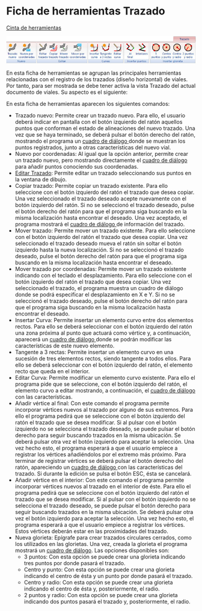 # Ficha de herramientas Trazado

[Cinta de herramientas](../untitled-12/)

![](../../.gitbook/assets/ficha-de-herramientas-trazado.jpg)

En esta ficha de herramientas se agrupan las principales herramientas relacionadas con el registro de los trazados \(diseño horizontal\) de viales. Por tanto, para ser mostrada se debe tener activa la vista Trazado del actual documento de viales. Su aspecto es el siguiente:

 En esta ficha de herramientas aparecen los siguientes comandos:

* Trazado nuevo: Permite crear un trazado nuevo. Para ello, el usuario deberá indicar en pantalla con el botón izquierdo del ratón aquellos puntos que conforman el estado de alineaciones del nuevo trazado. Una vez que se haya terminado, se deberá pulsar el botón derecho del ratón, mostrando el programa un [cuadro de diálogo ](../untitled-288/trazado/untitled-138.md)donde se muestran los puntos registrados, junto a otras características del nuevo vial.
* Nuevo por coordenadas: Al igual que la opción anterior, permite crear un trazado nuevo, pero mostrando directamente el [cuadro de diálogo ](../untitled-288/trazado/untitled-138.md)para añadir puntos conociendo sus coordenadas.
* [Editar Trazado](../untitled-288/trazado/untitled-235.md): Permite editar un trazado seleccionando sus puntos en la ventana de dibujo.
* Copiar trazado: Permite copiar un trazado existente. Para ello seleccione con el botón izquierdo del ratón el trazado que desea copiar. Una vez seleccionado el trazado deseado acepte nuevamente con el botón izquierdo del ratón. Si no se seleccionó el trazado deseado, pulse el botón derecho del ratón para que el programa siga buscando en la misma localización hasta encontrar el deseado. Una vez aceptado, el programa mostrará el [cuadro de diálogo ](../untitled-288/trazado/untitled-138.md)de información del trazado.
* Mover trazado: Permite mover un trazado existente. Para ello seleccione con el botón izquierdo del ratón el trazado que desea copiar. Una vez seleccionado el trazado deseado mueva el ratón sin soltar el botón izquierdo hasta la nueva localización. Si no se seleccionó el trazado deseado, pulse el botón derecho del ratón para que el programa siga buscando en la misma localización hasta encontrar el deseado.
* Mover trazado por coordenadas: Permite mover un trazado existente indicando con el teclado el desplazamiento. Para ello seleccione con el botón izquierdo del ratón el trazado que desea copiar. Una vez seleccionado el trazado, el programa muestra un cuadro de diálogo donde se podrá especificar el desplazamiento en X e Y. Si no se seleccionó el trazado deseado, pulse el botón derecho del ratón para que el programa siga buscando en la misma localización hasta encontrar el deseado.
* Insertar Curva: Permite insertar un elemento curvo entre dos elementos rectos. Para ello se deberá seleccionar con el botón izquierdo del ratón una zona próxima al punto que actuará como vértice y, a continuación, aparecerá un [cuadro de diálogo ](../untitled-288/trazado/untitled-140.md)donde se podrán modificar las características de este nuevo elemento.
* Tangente a 3 rectas: Permite insertar un elemento curvo en una sucesión de tres elementos rectos, siendo tangente a todos ellos. Para ello se deberá seleccionar con el botón izquierdo del ratón, el elemento recto que queda en el interior.
* Editar Curva: Permite modificar un elemento curvo existente. Para ello el programa pide que se seleccione, con el botón izquierdo del ratón, el elemento curvo a editar mostrando, a continuación, el [cuadro de diálogo ](../untitled-288/trazado/untitled-140.md)con las características.
* Añadir vértice al final: Con este comando el programa permite incorporar vértices nuevos al trazado por alguno de sus extremos. Para ello el programa pedirá que se seleccione con el botón izquierdo del ratón el trazado que se desea modificar. Si al pulsar con el botón izquierdo no se selecciona el trazado deseado, se puede pulsar el botón derecho para seguir buscando trazados en la misma ubicación. Se deberá pulsar otra vez el botón izquierdo para aceptar la selección. Una vez hecho esto, el programa esperará a que el usuario empiece a registrar los vértices añadiéndolos por el extremo más próximo. Para terminar de registrar vértices se deberá pulsar el botón derecho del ratón, apareciendo un [cuadro de diálogo ](../untitled-288/trazado/untitled-140.md)con las características del trazado. Si durante la edición se pulsa el botón ESC, ésta se cancelará.
* Añadir vértice en el interior: Con este comando el programa permite incorporar vértices nuevos al trazado en el interior de éste. Para ello el programa pedirá que se seleccione con el botón izquierdo del ratón el trazado que se desea modificar. Si al pulsar con el botón izquierdo no se selecciona el trazado deseado, se puede pulsar el botón derecho para seguir buscando trazados en la misma ubicación. Se deberá pulsar otra vez el botón izquierdo para aceptar la selección. Una vez hecho esto, el programa esperará a que el usuario empiece a registrar los vértices. Estos vértices deberán estar en las proximidades del trazado.
* Nueva glorieta: Epígrafe para crear trazados circulares cerrados, como los utilizados en las glorietas. Una vez, creada la glorieta el programa mostrará un [cuadro de diálogo](../untitled-288/trazado/untitled-117.md). Las opciones disponibles son:
  * 3 puntos: Con esta opción se puede crear una glorieta indicando tres puntos por donde pasará el trazado.
  * Centro y punto: Con esta opción se puede crear una glorieta indicando el centro de ésta y un punto por donde pasará el trazado.
  * Centro y radio: Con esta opción se puede crear una glorieta indicando el centro de ésta y, posteriormente, el radio.
  * 2 puntos y radio: Con esta opción se puede crear una glorieta indicando dos puntos pasará el trazado y, posteriormente, el radio.

